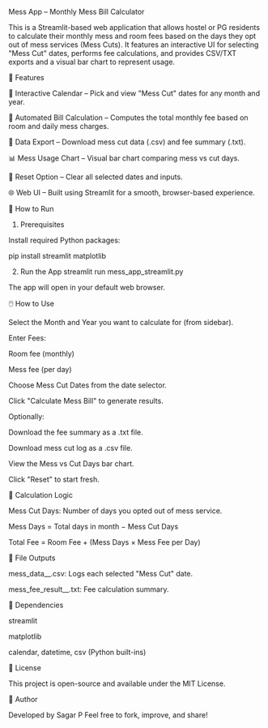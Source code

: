 Mess App – Monthly Mess Bill Calculator

This is a Streamlit-based web application that allows hostel or PG residents to calculate their monthly mess and room fees based on the days they opt out of mess services (Mess Cuts). It features an interactive UI for selecting "Mess Cut" dates, performs fee calculations, and provides CSV/TXT exports and a visual bar chart to represent usage.

🧰 Features

📅 Interactive Calendar – Pick and view "Mess Cut" dates for any month and year.

💸 Automated Bill Calculation – Computes the total monthly fee based on room and daily mess charges.

💾 Data Export – Download mess cut data (.csv) and fee summary (.txt).

📊 Mess Usage Chart – Visual bar chart comparing mess vs cut days.

🔁 Reset Option – Clear all selected dates and inputs.

🌐 Web UI – Built using Streamlit for a smooth, browser-based experience.

🚀 How to Run
1. Prerequisites

Install required Python packages:

pip install streamlit matplotlib

2. Run the App
streamlit run mess_app_streamlit.py


The app will open in your default web browser.

🖱️ How to Use

Select the Month and Year you want to calculate for (from sidebar).

Enter Fees:

Room fee (monthly)

Mess fee (per day)

Choose Mess Cut Dates from the date selector.

Click "Calculate Mess Bill" to generate results.

Optionally:

Download the fee summary as a .txt file.

Download mess cut log as a .csv file.

View the Mess vs Cut Days bar chart.

Click "Reset" to start fresh.

🧮 Calculation Logic

Mess Cut Days: Number of days you opted out of mess service.

Mess Days = Total days in month − Mess Cut Days

Total Fee = Room Fee + (Mess Days × Mess Fee per Day)

📂 File Outputs

mess_data_<month>_<year>.csv: Logs each selected "Mess Cut" date.

mess_fee_result_<month>_<year>.txt: Fee calculation summary.

📎 Dependencies

streamlit

matplotlib

calendar, datetime, csv (Python built-ins)

📜 License

This project is open-source and available under the MIT License.

👤 Author

Developed by Sagar P
Feel free to fork, improve, and share!
